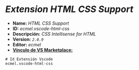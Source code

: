 <!-- Autor: Daniel Benjamin Perez Morales -->
<!-- GitHub: https://github.com/D4nitrix13 -->
<!-- GitLab: https://gitlab.com/D4nitrix13 -->
<!-- Correo electrónico: danielperezdev@proton.me -->

# ***Extension HTML CSS Support***

- **Name:** *HTML CSS Support*
- **ID:** *ecmel.vscode-html-css*
- **Descripción:** *CSS Intellisense for HTML*
- **Version:** *`2.0.9`*
- **Editor:** *ecmel*
- **[Vínculo de VS Marketplace:](https://marketplace.visualstudio.com/items?itemName=ecmel.vscode-html-css "https://marketplace.visualstudio.com/items?itemName=ecmel.vscode-html-css")**

```plaintext
# Id Extensión Vscode
ecmel.vscode-html-css
```
